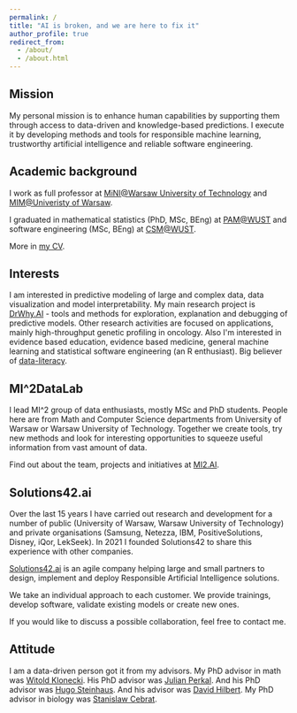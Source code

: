 ```yaml
---
permalink: /
title: "AI is broken, and we are here to fix it"
author_profile: true
redirect_from: 
  - /about/
  - /about.html
---
```



## Mission

My personal mission is to enhance human capabilities by supporting them through access to data-driven and knowledge-based predictions. I execute it by developing methods and tools for responsible machine learning, trustworthy artificial intelligence and reliable software engineering.


## Academic background

I work as full professor at [MiNI@Warsaw University of Technology](http://mini.pw.edu.pl) and  [MIM@Univeristy of Warsaw](http://mimuw.edu.pl). 

I graduated in mathematical statistics (PhD, MSc, BEng) at [PAM@WUST](http://wmat.pwr.edu.pl/en/) and software engineering (MSc, BEng) at [CSM@WUST](http://wiz.pwr.edu.pl/en/).

More in [my CV](http://biecek.pl/CV).


## Interests

I am interested in predictive modeling of large and complex data, data visualization and model interpretability.
My main research project is [DrWhy.AI](http://drwhy.ai) - tools and methods for exploration, explanation and debugging of predictive models.
Other research activities are focused on applications, mainly high-throughput genetic profiling in oncology. 
Also I'm interested in evidence based education, evidence based medicine, general machine learning and statistical software engineering (an R enthusiast).
Big believer of [data-literacy](http://betabit.wiki).

## MI^2DataLab

I lead MI^2 group of data enthusiasts, mostly MSc and PhD students. People here are from Math and Computer Science departments from University of Warsaw or Warsaw University of Technology. Together we create tools, try new methods and look for interesting opportunities to squeeze useful information from vast amount of data.

Find out about the team, projects and initiatives at [MI2.AI](https://mi2.ai/).

## Solutions42.ai

Over the last 15 years I have carried out research and development for a number of public (University of Warsaw, Warsaw University of Technology) and private organisations (Samsung, Netezza, IBM, PositiveSolutions, Disney, iQor, LekSeek). In 2021 I founded Solutions42 to share this experience with other companies.

[Solutions42.ai](https://www.solutions42.ai/) is an agile company helping large and small partners to design, implement and deploy Responsible Artificial Intelligence solutions.

We take an individual approach to each customer. We provide trainings, develop software, validate existing models or create new ones.

If you would like to discuss a possible collaboration, feel free to contact me.


## Attitude

I am a data-driven person got it from my advisors. My PhD advisor in math was [Witold Klonecki](http://www.ibspan.waw.pl/komisja.statystyki/wspomnienia/Klonecki.pdf). His PhD advisor was [Julian Perkal](https://pl.wikipedia.org/wiki/Julian_Perkal). And his PhD advisor was [Hugo Steinhaus](https://pl.wikipedia.org/wiki/Hugo_Steinhaus). And his advisor was [David Hilbert](https://en.wikipedia.org/wiki/David_Hilbert). My PhD advisor in biology was [Stanislaw Cebrat](https://pl.wikipedia.org/wiki/Stanis%C5%82aw_Cebrat).

